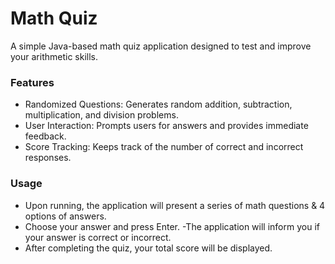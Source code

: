 # Math Quiz
A simple Java-based math quiz application designed to test and improve your arithmetic skills.
### Features
- Randomized Questions: Generates random addition, subtraction, multiplication, and division problems.
- User Interaction: Prompts users for answers and provides immediate feedback.
- Score Tracking: Keeps track of the number of correct and incorrect responses.
### Usage
- Upon running, the application will present a series of math questions & 4 options of answers. 
- Choose your answer and press Enter.
-The application will inform you if your answer is correct or incorrect.
- After completing the quiz, your total score will be displayed.
